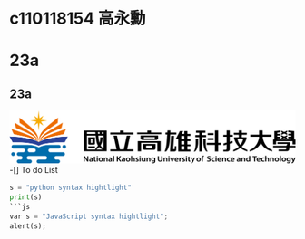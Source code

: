 # c110118154 高永勳
# 23a
## 23a
![NKUST](nkust.png "高科大")
-[] To do List
```python
s = "python syntax hightlight"
print(s)
```js
var s = "JavaScript syntax hightlight";
alert(s);

